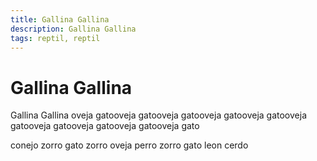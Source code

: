 ```yaml
---
title: Gallina Gallina
description: Gallina Gallina
tags: reptil, reptil
---
```


# Gallina Gallina

Gallina Gallina oveja gatooveja gatooveja gatooveja gatooveja gatooveja gatooveja gatooveja gatooveja gatooveja gato

conejo zorro gato zorro oveja perro zorro gato leon cerdo